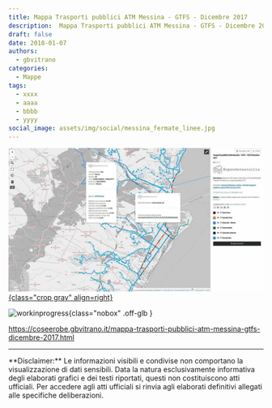 ```yaml
---
title: Mappa Trasporti pubblici ATM Messina - GTFS - Dicembre 2017
description:  Mappa Trasporti pubblici ATM Messina - GTFS - Dicembre 2017
draft: false
date: 2018-01-07
authors:
  - gbvitrano
categories:
  - Mappe
tags:
  - xxxx
  - aaaa
  - bbbb
  - yyyy
social_image: assets/img/social/messina_fermate_linee.jpg
--- 
```

<style>.md-typeset code { background-color: #fff0;} 
</style>
[![messina_fermate_linee](messina_fermate_linee.jpg "Mappa Trasporti pubblici ATM Messina - GTFS - Dicembre 2017" ){class="crop gray" align=right}](index.md) 

![workinprogress](https://coseerobe.it/assets/img/workinprogress.jpg "Work in progress"){class="nobox" .off-glb }
<!-- more -->

https://coseerobe.gbvitrano.it/mappa-trasporti-pubblici-atm-messina-gtfs-dicembre-2017.html

<hr>
**Disclaimer:** Le informazioni visibili e condivise non comportano la visualizzazione di dati sensibili. Data la natura esclusivamente informativa degli elaborati grafici e dei testi riportati, questi non costituiscono atti ufficiali. Per accedere agli atti ufficiali si rinvia agli elaborati definitivi allegati alle specifiche deliberazioni.